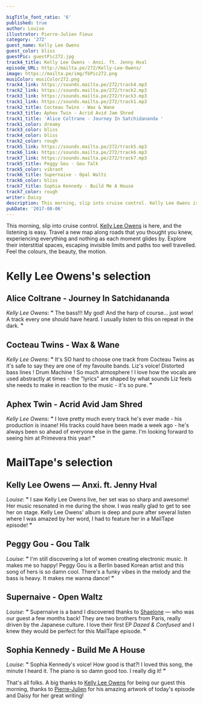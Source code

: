 ```yaml
---

bigTitle_font_ratio: '6'
published: true
author: Louise
illustrator: Pierre-Julien Fieux
category: '272'
guest_name: Kelly Lee Owens
guest_color: bliss
guestPic: guestPic272.jpg
track4_title: Kelly Lee Owens - Anxi. ft. Jenny Hval
episode_URL: http://mailta.pe/272/Kelly-Lee-Owens/
image: https://mailta.pe/img/fbPic272.png
musiColor: musiColor272.png
track4_link: https://sounds.mailta.pe/272/track4.mp3
track2_link: https://sounds.mailta.pe/272/track2.mp3
track3_link: https://sounds.mailta.pe/272/track3.mp3
track1_link: https://sounds.mailta.pe/272/track1.mp3
track2_title: Cocteau Twins - Wax & Wane
track3_title: Aphex Twin - Acrid Avid Jam Shred
track1_title: 'Alice Coltrane - Journey In Satchidananda '
track1_color: dreamy
track3_color: bliss
track4_color: bliss
track2_color: rough
track5_link: https://sounds.mailta.pe/272/track5.mp3
track6_link: https://sounds.mailta.pe/272/track6.mp3
track7_link: https://sounds.mailta.pe/272/track7.mp3
track5_title: Peggy Gou - Gou Talk
track5_color: vibrant
track6_title: Supernaive - Opal Waltz
track6_color: bliss
track7_title: Sophia Kennedy - Build Me A House
track7_color: rough
writer: Daisy
description: This morning, slip into cruise control. Kelly Lee Owens is here, and the listening is easy. Travel a new map along roads that you thought you knew, experiencing everything and nothing as each moment glides by. Explore their interstitial spaces, escaping invisible limits and paths too well travelled. Feel the colours, the beauty, the motion.
pubDate: '2017-08-06'
---
```

This morning, slip into cruise control. [Kelly Lee Owens](https://www.facebook.com/kellyleeowens/ "Kelly Lee Owens' FB page") is here, and the listening is easy. Travel a new map along roads that you thought you knew, experiencing everything and nothing as each moment glides by. Explore their interstitial spaces, escaping invisible limits and paths too well travelled. Feel the colours, the beauty, the motion.

# Kelly Lee Owens's selection

## Alice Coltrane - Journey In Satchidananda
_Kelly Lee Owens_: **"** The bass!!! My god! And the harp of course... just wow! A track every one should have heard. I usually listen to this on repeat in the dark. **"** 

## Cocteau Twins - Wax & Wane 
_Kelly Lee Owens_: **"** It's SO hard to choose one track from Cocteau Twins as it's safe to say they are one of my favouite bands. Liz's voice! Distorted bass lines ! Drum Machine ! So much atmosphere !
I love how the vocals are used abstractly at times - the "lyrics" are shaped by what sounds Liz feels she needs to make in reaction to the music - it's so pure. **"** 

## Aphex Twin - Acrid Avid Jam Shred 
_Kelly Lee Owens_: **"** I love pretty much every track he's ever made - his production is insane! His tracks could have been made a week ago - he's always been so ahead of everyone else in the game. I'm looking forward to seeing him at Primevera this year! **"** 

# MailTape's selection

## Kelly Lee Owens — Anxi. ft. Jenny Hval
_Louise_: **"** I saw Kelly Lee Owens live, her set was so sharp and awesome! Her music resonated in me during the show. I was really glad to get to see her on stage. Kelly Lee Owens' album is deep and pure after several listen where I was amazed by her word, I had to feature her in a MailTape episode! **"** 

## Peggy Gou - Gou Talk
_Louise_: **"** I'm still discovering a lot of women creating electronic music. It makes me so happy! Peggy Gou is a Berlin based Korean artist and this song of hers is so damn cool. There's a funky vibes in the melody and the bass is heavy. It makes me wanna dance! **"** 

## Supernaive - Open Waltz
_Louise_: **"** Supernaive is a band I discovered thanks to [Shaelone](https://www.mailta.pe/232/shaelone/ "Shaelone's MailTape episode") — who was our guest a few months back! They are two brothers from Paris, really driven by the Japanese culture. I love their first EP _Dazed & Confused_ and I knew they would be perfect for this MailTape episode. **"** 

## Sophia Kennedy - Build Me A House
_Louise_: **"** Sophia Kennedy's voice! How good is that?! I loved this song, the minute I heard it. The piano is so damn good too. I really dig it! **"** 

That's all folks. A big thanks to [Kelly Lee Owens](https://www.facebook.com/kellyleeowens/) for being our guest this morning, thanks to [Pierre-Julien](http://www.pierrejulienfieux.com/) for his amazing artwork of today's episode and Daisy for her great writing!
